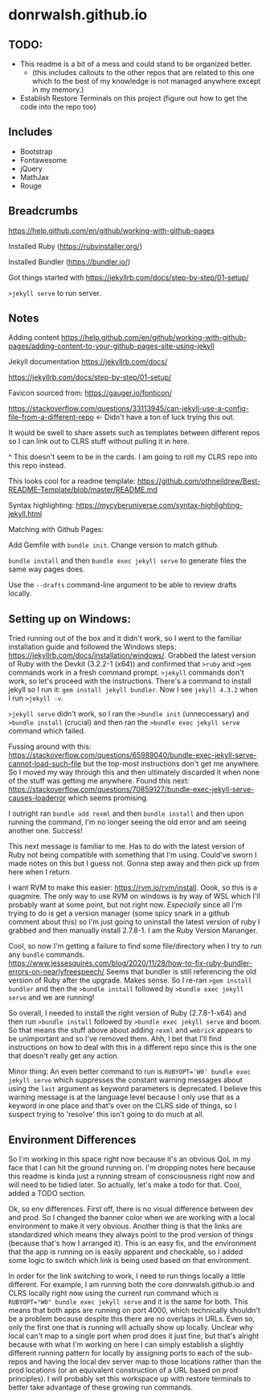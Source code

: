 # donrwalsh.github.io

## TODO:

- This readme is a bit of a mess and could stand to be organized better.
  - (this includes callouts to the other repos that are related to this one which to the best of my knowledge is not managed anywhere except in my memory.)
- Establish Restore Terminals on this project (figure out how to get the code into the repo too)

## Includes

- Bootstrap
- Fontawesome
- jQuery
- MathJax
- Rouge

## Breadcrumbs

https://help.github.com/en/github/working-with-github-pages

Installed Ruby (https://rubyinstaller.org/)

Installed Bundler (https://bundler.io/)

Got things started with https://jekyllrb.com/docs/step-by-step/01-setup/

`>jekyll serve` to run server.

## Notes

Adding content https://help.github.com/en/github/working-with-github-pages/adding-content-to-your-github-pages-site-using-jekyll

Jekyll documentation https://jekyllrb.com/docs/

https://jekyllrb.com/docs/step-by-step/01-setup/

Favicon sourced from: https://gauger.io/fonticon/

https://stackoverflow.com/questions/33113945/can-jekyll-use-a-config-file-from-a-different-repo <- Didn't have a ton of luck trying this out.

It would be swell to share assets such as templates between different repos so I can link out to CLRS stuff without pulling it in here.

^ This doesn't seem to be in the cards. I am going to roll my CLRS repo into this repo instead.

This looks cool for a readme template: https://github.com/othneildrew/Best-README-Template/blob/master/README.md

Syntax highlighting: https://mycyberuniverse.com/syntax-highlighting-jekyll.html

Matching with Github Pages:

Add Gemfile with `bundle init`. Change version to match github.

`bundle install` and then `bundle exec jekyll serve` to generate files the same way pages does.

Use the `--drafts` command-line argument to be able to review drafts locally.

## Setting up on Windows:

Tried running out of the box and it didn't work, so I went to the familiar installation guide and followed the Windows steps: https://jekyllrb.com/docs/installation/windows/. Grabbed the latest version of Ruby with the Devkit (3.2.2-1 (x64)) and confirmed that `>ruby` and `>gem` commands work in a fresh command prompt. `>jekyll` commands don't work, so let's proceed with the instructions. There's a command to install jekyll so I run it: `gem install jekyll bundler`. Now I see `jekyll 4.3.2` when I run `>jekyll -v`.

`>jekyll serve` didn't work, so I ran the `>bundle init` (unneccessary) and `>bundle install` (crucial) and then ran the `>bundle exec jekyll serve` command which failed.

Fussing around with this: https://stackoverflow.com/questions/65989040/bundle-exec-jekyll-serve-cannot-load-such-file but the top-most instructions don't get me anywhere. So I moved my way through this and then ultimately discarded it when none of the stuff was getting me anywhere. Found this next: https://stackoverflow.com/questions/70859127/bundle-exec-jekyll-serve-causes-loaderror which seems promising.

I outright ran `bundle add rexml` and then `bundle install` and then upon running the command, I'm no longer seeing the old error and am seeing another one. Success!

This next message is familiar to me. Has to do with the latest version of Ruby not being compatible with something that I'm using. Could've sworn I made notes on this but I guess not. Gonna step away and then pick up from here when I return.

I want RVM to make this easier: https://rvm.io/rvm/install. Oook, so this is a quagmire. The only way to use RVM on windows is by way of WSL which I'll probably want at some point, but not right now. _Especially_ since all I'm trying to do is get a version manager (some spicy snark in a github comment about this) so I'm just going to uninstall the latest version of ruby I grabbed and then manually install 2.7.8-1. I am the Ruby Version Mananger.

Cool, so now I'm getting a failure to find some file/directory when I try to run any `bundle` commands. https://www.jessesquires.com/blog/2020/11/28/how-to-fix-ruby-bundler-errors-on-nearlyfreespeech/ Seems that bundler is still referencing the old version of Ruby after the upgrade. Makes sense. So I re-ran `>gem install bundler` and then the `>bundle install` followed by `>bundle exec jekyll serve` and we are running!

So overall, I needed to install the right version of Ruby (2.7.8-1-x64) and then run `>bundle install` followed by `>bundle exec jekyll serve` and boom. So that means the stuff above about adding `rexml` and `webrick` appears to be unimportant and so I've removed them. Ahh, I bet that I'll find instructions on how to deal with this in a different repo since this is the one that doesn't really get any action.

Minor thing: An even better command to run is `RUBYOPT='W0' bundle exec jekyll serve` which suppresses the constant warning messages about using the `last` argument as keyword parameters is deprecated. I believe this warning message is at the language level because I only use that as a keyword in one place and that's over on the CLRS side of things, so I suspect trying to 'resolve' this isn't going to do much at all.

## Environment Differences

So I'm working in this space right now because it's an obvious QoL in my face that I can hit the ground running on. I'm dropping notes here because this readme is kinda just a running stream of consciousness right now and will need to be tidied later. So actually, let's make a todo for that. Cool, added a TODO section.

Ok, so env differences. First off, there is no visual difference between dev and prod. So I changed the banner color when we are working with a local environment to make it very obvious. Another thing is that the links are standardized which means they always point to the prod version of things (because that's how I arranged it). This is an easy fix, and the environment that the app is running on is easily apparent and checkable, so I added some logic to switch which link is being used based on that environment.

In order for the link switching to work, I need to run things locally a little different. For example, I am running both the core donrwalsh.github.io and CLRS locally right now using the current run command which is `RUBYOPT="W0" bundle exec jekyll serve` and it is the same for both. This means that both apps are running on port 4000, which technically shouldn't be a problem because despite this there are no overlaps in URLs. Even so, only the first one that is running will actually show up locally. Unclear why local can't map to a single port when prod does it just fine, but that's alright because with what I'm working on here I can simply establish a slightly different running pattern for locally by assigning ports to each of the sub-repos and having the local dev server map to those locations rather than the prod locations (or an equivalent construction of a URL based on prod principles). I will probably set this workspace up with restore terminals to better take advantage of these growing run commands.
